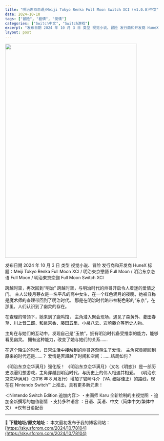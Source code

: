 ```yaml
---
title: "明治东京恋语/Meiji Tokyo Renka Full Moon Switch XCI (v1.0.0)中文"
date: 2024-10-10
tags: ["冒险", "剧情", "爱情"]
categories: ["Switch中文", "Switch游戏"]
excerpt: "发布日期 2024 年 10 月 3 日 类型 视觉小说、冒险 发行商和开发商 HuneX 标题：Meiji Tokyo Renka Full Moon XCI / 明治東京戀語 Full Moon / 明治东京恋语 Full Moon / 明治東亰恋伽 Full Moon Switch XCI 跨&hellip;"
layout: post
---
```


<img class="aligncenter size-full wp-image-78105" src="https://sky.sfcrom.com/wp-content/uploads/2024/10/2024101001133261.webp" alt="" width="432" height="698" />

发布日期 2024 年 10 月 3 日
类型 视觉小说、冒险
发行商和开发商 HuneX
标题：Meiji Tokyo Renka Full Moon XCI / 明治東京戀語 Full Moon / 明治东京恋语 Full Moon / 明治東亰恋伽 Full Moon Switch XCI

跨越时空，再次回到“明治” 跨越时空，与明治时代的帅哥开启令人着迷的爱情之门。
主人公绫月芽衣是一名平凡的高中女生，在一个红色满月的夜晚，她被自称是魔术师的查理带回到了明治时代。
那是在明治时代略带神秘色彩的“东京”，在那里，人们认识到了幽灵的存在。

在查理的带领下，她来到了鹿鸣馆，
主角潜入聚会现场，遇见了森黄外、菱田春草、川上音二郎、和泉京香、藤田五里、小泉八云、岩崎藤介等历史人物。

主角在与她们的互动中，发现自己是“玉依”，拥有明治时代备受推崇的能力，能够看见幽灵。
拥有这种能力，改变了她与她们的关系……

在这个陌生的时代，日常生活中接触到的帅哥逐渐萌生了爱情。
主角究竟能回到原来的时代还是……？
爱情是否超越了时间和空间：……结局如何？

《明治东京恋华满月》强化版！
《明治东京恋华满月》（又名《明恋》）是一部历史浪漫幻想游戏，主角穿越到明治时代，与历史上的伟人相遇并相爱。
《明治东京恋华满月》（2016 年 8 月发行）增加了岩崎斗介（VA. 细谷佳正）的路线，现在在 Nintendo Switch™ 上推出，具有更多新元素！

＜Nintendo Switch Edition 追加内容＞
・由画师 Karu 全新绘制的主视觉图
・追加全新撰写的加值剧情
・支持多种语言
：日语、英语、中文（简体中文/繁体中文）
※仅有日语配音

---
📖 **下载地址/原文地址：** 本文最初发布于我的博客网站：[https://sky.sfcrom.com/2024/10/78104](https://sky.sfcrom.com/2024/10/78104)
